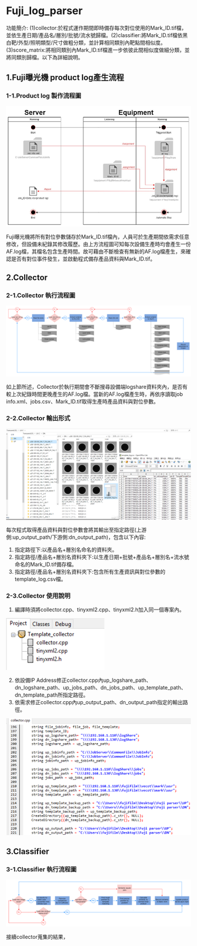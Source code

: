 # Fuji_log_parser

功能簡介: (1)collector:於程式運作期間即時備存每次對位使用的Mark_ID.tif檔，並依生產日期/產品名/層別/批號/流水號歸檔。(2)classifier:將Mark_ID.tif檔依黑白靶/外型/照明類型/尺寸做粗分類，並計算相同類別內靶點間相似度。(3)score_matrix:將相同類別內Mark_ID.tif檔進一步依彼此間相似度做細分類，並將同類別歸檔。以下為詳細說明。

## 1.Fuji曝光機 product log產生流程
### 1-1.Product log 製作流程圖
![picture alt](https://github.com/bn90207/Fuji_log_parser/blob/master/illustrations/exposurer_flowchart.jpg?raw=true) 

Fuji曝光機將所有對位參數儲存於Mark_ID.tif檔內，人員可於生產期間依需求任意修改，但設備未紀錄其修改履歷。由上方流程圖可知每次設備生產時均會產生一份AF.log檔，其檔名包含生產時間。故可藉由不斷檢查有無新的AF.log檔產生，來確認是否有對位事件發生，並啟動程式備存產品資料與Mark_ID.tif。

## 2.Collector
### 2-1.Collector 執行流程圖
![picture alt](https://github.com/bn90207/Fuji_log_parser/blob/master/illustrations/collector_flowchart.png?raw=true) 


如上節所述，Collector於執行期間會不斷搜尋設備端logshare資料夾內，是否有較上次紀錄時間更晚產生的AF.log檔。當新的AF.log檔產生時，再依序讀取job info.xml、jobs.csv、Mark_ID.tif取得生產時產品資料與對位參數。

### 2-2.Collector 輸出形式
![picture alt](https://github.com/bn90207/Fuji_log_parser/blob/master/illustrations/collector.png?raw=true)

每次程式取得產品資料與對位參數會將其輸出至指定路徑(上游側:up_output_path/下游側:dn_output_path)，包含以下內容:

1. 指定路徑下:以產品名+層別名命名的資料夾。
2. 指定路徑/產品名+層別名資料夾下:以生產日期+批號+產品名+層別名+流水號命名的Mark_ID.tif備存檔。
3. 指定路徑/產品名+層別名資料夾下:包含所有生產資訊與對位參數的template_log.csv檔。

### 2-3.Collector 使用說明
1. 編譯時須將collector.cpp、tinyxml2.cpp、tinyxml2.h加入同一個專案內。

![picture alt](https://github.com/bn90207/Fuji_log_parser/blob/master/illustrations/collector_members.png?raw=true)

2. 依設備IP Address修正collector.cpp內up_logshare_path、dn_logshare_path、up_jobs_path、dn_jobs_path、up_template_path、dn_template_path所指定路徑。
3. 依需求修正collector.cpp內up_output_path、dn_output_path指定的輸出路徑。

![picture alt](https://github.com/bn90207/Fuji_log_parser/blob/master/illustrations/collector_dir_path.png?raw=true)

## 3.Classifier
### 3-1.Classifier 執行流程圖
![picture alt](https://github.com/bn90207/Fuji_log_parser/blob/master/illustrations/classifier_flowchart.png?raw=true) 

接續collector蒐集的結果，
